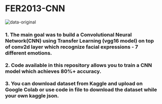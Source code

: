 # FER2013-CNN

![data-original](https://user-images.githubusercontent.com/48207530/133936851-49531e38-e861-4116-9b36-032baa819a36.png)


<h3> 1. The main goal was to build a Convolutional Neural Network(CNN) using Transfer Learning (vgg16 model) on top of conv2d layer which recognize facial expressions - 7 different emotions. <br><br>
  2. Code available in this repository allows you to train a CNN model which achieves 80%+ accuracy. <br><br>
   3. You can download dataset from Kaggle and upload on Google Colab or use code in file to download the dataset while your own kaggle json.</h3>

